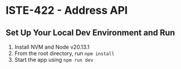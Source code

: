 # ISTE-422 - Address API

## Set Up Your Local Dev Environment and Run

1. Install NVM and Node v20.13.1
2. From the root directory, run `npm install`
3. Start the app using `npm run dev`